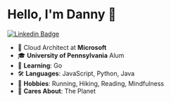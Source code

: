 # Hello, I'm Danny 👋
[![Linkedin Badge](https://img.shields.io/badge/LinkedIn-0077B5?style=for-the-badge&logo=linkedin&logoColor=white)](https://www.linkedin.com/in/dannywigg/)
- 🏢 Cloud Architect at **Microsoft**
- 🎓 **University of Pennsylvania** Alum
- 🌱 **Learning**: Go
- 🛠️ **Languages**: JavaScript, Python, Java
- 💬 **Hobbies**: Running, Hiking, Reading, Mindfulness
- 🤗 **Cares About**: The Planet

<!--
**wiigg/wiigg** is a ✨ _special_ ✨ repository because its `README.md` (this file) appears on your GitHub profile.

Here are some ideas to get you started:

- 🔭 I’m currently working on ...
- 🌱 I’m currently learning ...
- 👯 I’m looking to collaborate on ...
- 🤔 I’m looking for help with ...
- 💬 Ask me about ...
- 📫 How to reach me: ...
- 😄 Pronouns: ...
- ⚡ Fun fact: ...
-->
